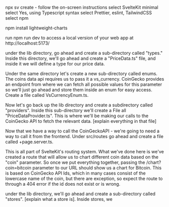 npx sv create - follow the on-screen instructions
select SvelteKit minimal
select Yes, using Typescript syntax
select Prettier, eslint, TailwindCSS
select npm

npm install lightweight-charts

run npm run dev to access a local version of your web app at http://localhost:5173/

under the lib directory, go ahead and create a sub-directory called "types." Inside this directory, we'll go ahead and create a "PriceData.ts" file, and inside it we will define a type for our price data.

Under the same directory let's create a new sub-directory called enums. The coins data api requires us to pass it a vs_currency. CoinGecko provides an endpoint from where we can fetch all possible values for this parameter so we'll just go ahead and store them inside an enum for easy access. Create a file called VsCurrencyEnum.ts. 

Now let's go back up the lib directory and create a subdirectory called "providers". Inside this sub-directory we'll create a File all "PriceDataProvider.ts". This is where we'll be making our calls to the CoinGecko API to fetch the relevant data. [explain everything in that file]

Now that we have a way to call the CoinGeckoAPI - we're going to need a way to call it from the frontend. Under src/routes go ahead and create a file called +page.server.ts.  

This is all part of SvelteKit's routing system. What we've done here is we've created a route that will allow us to chart different coin data based on the "coin" parameter. So once we put everything together, passing the /chart?coin=bitcoin parameter to our URL should show us a chart for Bitcoin. This is based on CoinGecko API Ids, which in many cases consist of the lowercase name of the coin, but there are exception, so expect the route to through a 404 error if the id does not exist or is wrong.

under the lib directory, we'll go ahead and create a sub-directory called "stores". [explain what a store is]. Inside stores, we
